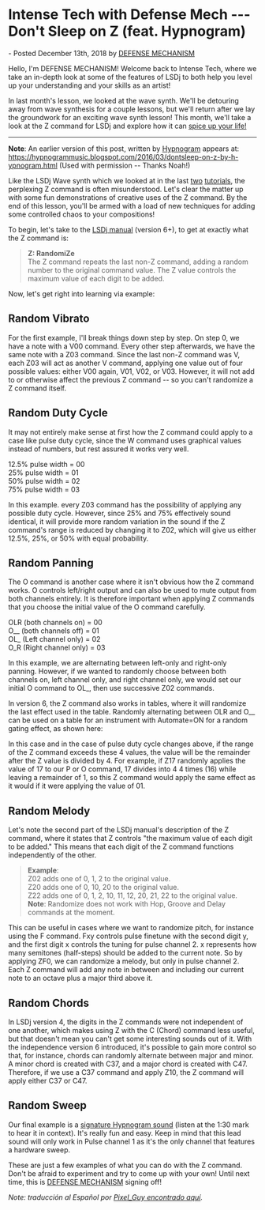 Intense Tech with Defense Mech --- Don't Sleep on Z (feat. Hypnogram)
=====================================================================

\- Posted December 13th, 2018 by [DEFENSE
MECHANISM](https://defensemech.com)

Hello, I'm DEFENSE MECHANISM! Welcome back to Intense Tech, where we
take an in-depth look at some of the features of LSDj to both help you
level up your understanding and your skills as an artist!

In last month's lesson, we looked at the wave synth. We'll be detouring
away from wave synthesis for a couple lessons, but we'll return after we
lay the groundwork for an exciting wave synth lesson! This month, we'll
take a look at the Z command for LSDj and explore how it can [spice up
your life!](https://www.penzeys.com/)

------------------------------------------------------------------------

**Note**: An earlier version of this post, written by
[Hypnogram](https://hypnogram.bandcamp.com) appears at:
<https://hypnogrammusic.blogspot.com/2016/03/dontsleep-on-z-by-h-ypnogram.html>
[](https://hypnogrammusic.blogspot.com/2016/03/dontsleep-on-z-by-h-ypnogram.html)
(Used with permission -- Thanks Noah!)

Like the LSDj Wave synth which we looked at in the last
[two](https://defensemech.com/intense-tech/lsdj-wave-synth-deep-dive-part-1/)
[tutorials](https://defensemech.com/intense-tech/lsdj-wave-synth-deep-dive-part-2/),
the perplexing Z command is often misunderstood. Let's clear the matter
up with some fun demonstrations of creative uses of the Z command. By
the end of this lesson, you'll be armed with a load of new techniques
for adding some controlled chaos to your compositions!

To begin, let's take to the [LSDj
manual](https://www.littlesounddj.com/lsd/latest/documentation/)
(version 6+), to get at exactly what the Z command is:

> **Z: RandomiZe**\
> The Z command repeats the last non-Z command, adding a random number
> to the original command value. The Z value controls the maximum value
> of each digit to be added.

Now, let's get right into learning via example:

Random Vibrato
--------------

For the first example, I'll break things down step by step. On step 0,
we have a note with a V00 command. Every other step afterwards, we have
the same note with a Z03 command. Since the last non-Z command was V,
each Z03 will act as another V command, applying one value out of four
possible values: either V00 again, V01, V02, or V03. However, it will
not add to or otherwise affect the previous Z command -- so you can't
randomize a Z command itself.

Random Duty Cycle
-----------------

It may not entirely make sense at first how the Z command could apply to
a case like pulse duty cycle, since the W command uses graphical values
instead of numbers, but rest assured it works very well.

12.5% pulse width = 00\
25% pulse width = 01\
50% pulse width = 02\
75% pulse width = 03

In this example. every Z03 command has the possibility of applying any
possible duty cycle. However, since 25% and 75% effectively sound
identical, it will provide more random variation in the sound if the Z
command's range is reduced by changing it to Z02, which will give us
either 12.5%, 25%, or 50% with equal probability.

Random Panning
--------------

The O command is another case where it isn't obvious how the Z command
works. O controls left/right output and can also be used to mute output
from both channels entirely. It is therefore important when applying Z
commands that you choose the initial value of the O command carefully.

OLR (both channels on) = 00\
O\_\_ (both channels off) = 01\
OL\_ (Left channel only) = 02\
O\_R (Right channel only) = 03

In this example, we are alternating between left-only and right-only
panning. However, if we wanted to randomly choose between both channels
on, left channel only, and right channel only, we would set our initial
O command to OL\_, then use successive Z02 commands.

In version 6, the Z command also works in tables, where it will
randomize the last effect used in the table. Randomly alternating
between OLR and O\_\_ can be used on a table for an instrument with
Automate=ON for a random gating effect, as shown here:

In this case and in the case of pulse duty cycle changes above, if the
range of the Z command exceeds these 4 values, the value will be the
remainder after the Z value is divided by 4. For example, if Z17
randomly applies the value of 17 to our P or O command, 17 divides into
4 4 times (16) while leaving a remainder of 1, so this Z command would
apply the same effect as it would if it were applying the value of 01.

Random Melody
-------------

Let's note the second part of the LSDj manual's description of the Z
command, where it states that Z controls "the maximum value of each
digit to be added." This means that each digit of the Z command
functions independently of the other.

> **Example**:\
> Z02 adds one of 0, 1, 2 to the original value.\
> Z20 adds one of 0, 10, 20 to the original value.\
> Z22 adds one of 0, 1, 2, 10, 11, 12, 20, 21, 22 to the original
> value.\
> **Note**: Randomize does not work with Hop, Groove and Delay commands
> at the moment.

This can be useful in cases where we want to randomize pitch, for
instance using the F command. Fxy controls pulse finetune with the
second digit y, and the first digit x controls the tuning for pulse
channel 2. x represents how many semitones (half-steps) should be added
to the current note. So by applying ZF0, we can randomize a melody, but
only in pulse channel 2. Each Z command will add any note in between and
including our current note to an octave plus a major third above it.

Random Chords
-------------

In LSDj version 4, the digits in the Z commands were not independent of
one another, which makes using Z with the C (Chord) command less useful,
but that doesn't mean you can't get some interesting sounds out of it.
With the independence version 6 introduced, it's possible to gain more
control so that, for instance, chords can randomly alternate between
major and minor. A minor chord is created with C37, and a major chord is
created with C47. Therefore, if we use a C37 command and apply Z10, the
Z command will apply either C37 or C47.

Random Sweep
------------

Our final example is a [signature Hypnogram
sound](https://soundcloud.com/hypnogram/phantasm-dragon) (listen at the
1:30 mark to hear it in context). It's really fun and easy. Keep in mind
that this lead sound will only work in Pulse channel 1 as it's the only
channel that features a hardware sweep.

These are just a few examples of what you can do with the Z command.
Don't be afraid to experiment and try to come up with your own! Until
next time, this is [DEFENSE MECHANISM](https://defensemech.com) signing
off!

*Note: traducción al Español por [Pixel\_Guy encontrado
aquí](no-te-duermas-sobre-la-z-presentando-a-hypnogram.html).*
